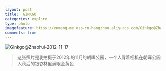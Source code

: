 ```yaml
---
layout: post
title:  GINKGO
categories: explore
type: photo
imagefeature: https://xumeng-me.oss-cn-hangzhou.aliyuncs.com/Ginkgo@Zhaohui-2012-11-17?x-oss-process=image/resize,p_13
comments: true
---
```


![Ginkgo@Zhaohui-2012-11-17](https://xumeng-me.oss-cn-hangzhou.aliyuncs.com/Ginkgo@Zhaohui-2012-11-17)

> 这张照片是我拍摄于2012年的11月的朝晖公园，一个人背着相机在朝晖公园入秋后的银杏林里满眼金黄色